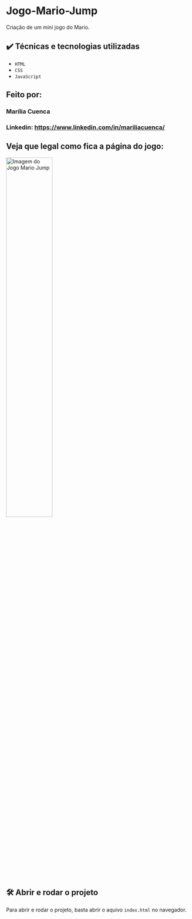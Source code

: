 # Jogo-Mario-Jump
Criação de um mini jogo do Mario.


## ✔️ Técnicas e tecnologias utilizadas

- `HTML`
- `CSS`
- `JavaScript`



## Feito por:

### Marília Cuenca

### Linkedin: https://www.linkedin.com/in/mariliacuenca/



## Veja que legal como fica a página do jogo:

<img src="https://user-images.githubusercontent.com/82479792/232246099-baef59ea-817a-4f3f-bf1d-cd389cf95821.jpg" alt="Imagem do Jogo Mario Jump" width="50%">


## 🛠️ Abrir e rodar o projeto

Para abrir e rodar o projeto, basta abrir o aquivo `index.html` no navegador.
